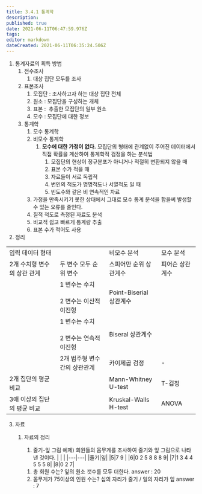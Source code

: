 ```yaml
---
title: 3.4.1 통계학
description: 
published: true
date: 2021-06-11T06:47:59.976Z
tags: 
editor: markdown
dateCreated: 2021-06-11T06:35:24.506Z
---
```


1.  통계자료의 획득 방법
    1.  전수조사
        1.  대상 집단 모두를 조사
    2.  표본조사
        1.  모집단 : 조사하고자 하는 대상 집단 전체
        2.  원소 : 모집단을 구성하는 개체
        3.  표본 :  추출한 모집단의 일부 원소
        4.  모수 : 모집단에 대한 정보
    3.  통계학
        1.  모수 통계학
        2.  비모수 통계학
            1.  **모수에 대한 가정이 없다.** 모집단의 형태에 관계없이 주어진 데이터에서 직접 확률을 계산하여 통계학적 검정을 하는 분석법
                1.  모집단의 현상이 정규분포가 아니거나 적절히 변환되지 않을 때
                2.  표본 수가 적을 때
                3.  자료들이 서로 독립적
                4.  변인의 척도가 명명척도나 서열척도 일 때
                5.  빈도수와 같은 비 연속적인 자료
        3.  가정을 만족시키기 못한 상태에서 그대로 모수 통계 분석을 함을써 발생할 수 있는 오류를 줄인다.
        4.  질적 척도로 측정된 자료도 분석
        5.  비교적 쉽고 빠르게 통계량 추출
        6.  표본 수가 적어도 사용
2.  정리

|     |     |     |     |
| --- | --- | --- | --- |
| 입력 데이터 형태 |     | 비모수 분석 | 모수 분석 |
| 2개 수치형 변수의 상관 관계 | 두 변수 모두 순위 변수 | 스피어만 순위 상관계수 | 피어슨 상관계수 |
| |1 변수는 수치<br><br>2 변수는 이산적 이진형 | Point-Biserial 상관계수 ||
| |1 변수는 수치<br><br>2 변수는 연속적 이진형 | Biseral 상관계수 ||
| |2개 범주형 변수간의 상관관계 |카이제곱 검정 | -  |
| 2개 집단의 평균 비교 |     | Mann-Whitney U-test | T-검정 |
| 3애 이상의 집단의 평균 비교 |     | Kruskal-Walls H-test | ANOVA |

3. 자료
	1. 자료의 정리
  		1. 줄기-잎 그림
    			예제)
          회원들의 몸무게를 조사하여 줄기와 잎 그림으로 나타낸 것이다.
          |   |   |
          |---|---|
          |줄기|잎|
          |5|7 9 |
          |6|0 2 5 8 8 8 9|
          |7|1 3 4 4 5 5 5 8|
          |8|0 2 7|
          
          1) 총 회원 수는?
          잎의 원소 갯수를 모두 더한다. answer : 20
          2) 몸무게가 75이상의 인원 수는?
          십의 자리가 줄기 / 일의 자리가 잎 answer : 7
    	
    